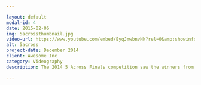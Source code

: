 ```yaml
---

layout: default
modal-id: 4
date: 2015-02-06
img: 5acrossthumbnail.jpg
video-url: https://www.youtube.com/embed/EyqJmwbnvHk?rel=0&amp;showinfo=0
alt: 5across
project-date: December 2014
client: Awesome Inc
category: Videography
description: The 2014 5 Across Finals competition saw the winners from each previous competition in 2014 go head-to-head in a night that promised a $4000 grand prize. The winner of last year’s 5 Across Finals was CompleteSet, pitched by Gary Darna.

---
```

